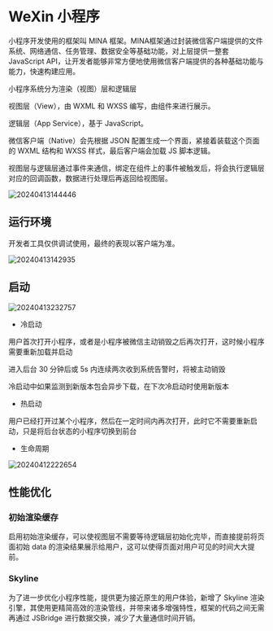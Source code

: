 # WeXin 小程序

小程序开发使用的框架叫 MINA 框架。MINA框架通过封装微信客户端提供的文件系统、网络通信、任务管理、数据安全等基础功能，对上层提供一整套 JavaScript API，让开发者能够非常方便地使用微信客户端提供的各种基础功能与能力，快速构建应用。

小程序系统分为渲染（视图）层和逻辑层

视图层（View），由 WXML 和 WXSS 编写，由组件来进行展示。

逻辑层（App Service），基于 JavaScript。

微信客户端（Native）会先根据 JSON 配置生成一个界面，紧接着装载这个页面的 WXML 结构和 WXSS 样式，最后客户端会加载 JS 脚本逻辑。

视图层与逻辑层通过事件来通信，绑定在组件上的事件被触发后，将会执行逻辑层对应的回调函数，数据进行处理后再返回给视图层。

![20240413144446](https://image.zuoright.com/20240413144446.png)

## 运行环境

开发者工具仅供调试使用，最终的表现以客户端为准。

![20240413142935](https://image.zuoright.com/20240413142935.png)

## 启动

![20240413232757](https://image.zuoright.com/20240413232757.png)

- 冷启动

用户首次打开小程序，或者是小程序被微信主动销毁之后再次打开，这时候小程序需要重新加载并启动

进入后台 30 分钟后或 5s 内连续两次收到系统告警时，将被主动销毁

冷启动中如果监测到新版本包会异步下载，在下次冷启动时使用新版本

- 热启动

用户已经打开过某个小程序，然后在一定时间内再次打开，此时它不需要重新启动，只是将后台状态的小程序切换到前台

- 生命周期

![20240412222654](https://image.zuoright.com/20240412222654.png)

## 性能优化

### 初始渲染缓存

启用初始渲染缓存，可以使视图层不需要等待逻辑层初始化完毕，而直接提前将页面初始 data 的渲染结果展示给用户，这可以使得页面对用户可见的时间大大提前。

### Skyline

为了进一步优化小程序性能，提供更为接近原生的用户体验，新增了 Skyline 渲染引擎，其使用更精简高效的渲染管线，并带来诸多增强特性，框架的代码之间无需再通过 JSBridge 进行数据交换，减少了大量通信时间开销。
